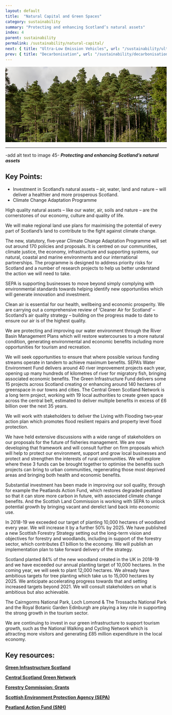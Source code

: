 ```yaml
---
layout: default
title:  "Natural Capital and Green Spaces"
category: sustainability
summary: "Protecting and enhancing Scotland’s natural assets"
index: 4
parent: sustainability
permalink: /sustainability/natural-capital/
next: { title: "Ultra-Low Emission Vehicles", url: "/sustainability/ultra-low-emission-vehicles/" }
prev: { title: "Decarbonisation", url: "/sustainability/decarbonisation/" }
---
```

![](/assets/images/pageimages/Sustainability.46.jpg)  

---
-add alt text to image 45-
***Protecting and enhancing Scotland’s natural assets***

## Key Points:

* Investment in Scotland’s natural assets – air, water, land and nature – will deliver a healthier and more prosperous Scotland.
* Climate Change Adaptation Programme

High quality natural assets – like our water, air, soils and nature – are the cornerstones of our economy, culture and quality of life.  

We will make regional land use plans for maximising the potential of every part of Scotland’s land to contribute to the fight against climate change.  

The new, statutory, five‑year Climate Change Adaptation Programme will set out around 170 policies and proposals. It is centred on our communities, climate justice, the economy, infrastructure and supporting systems, our natural, coastal and marine environments and our international partnerships. The programme is designed to address priority risks for Scotland and a number of research projects to help us better understand the action we will need to take.  

SEPA is supporting businesses to move beyond simply complying with environmental standards towards helping identify new opportunities which will generate innovation and investment.  

Clean air is essential for our health, wellbeing and economic prosperity. We are carrying out a comprehensive review of ‘Cleaner Air for Scotland’ – Scotland’s air quality strategy – building on the progress made to date to ensure our air is of the highest quality.  

We are protecting and improving our water environment through the River Basin Management Plans which will restore watercourses to a more natural condition, generating environmental and economic benefits including more opportunities for tourism and recreation.  

We will seek opportunities to ensure that where possible various funding streams operate in tandem to achieve maximum benefits.  SEPA’s Water Environment Fund delivers around 40 river improvement projects each year, opening up many hundreds of kilometres of river for migratory fish, bringing associated economic benefits. The Green Infrastructure Fund delivers some 15 projects across Scotland creating or enhancing around 140 hectares of greenspace in our towns and cities. The Central Green Scotland Network is a long term project, working with 19 local authorities to create green space across the central belt, estimated to deliver multiple benefits in excess of £6 billion over the next 35 years.  

We will work with stakeholders to deliver the Living with Flooding two‑year action plan which promotes flood resilient repairs and property level flood protection.  

We have held extensive discussions with a wide range of stakeholders on our proposals for the future of fisheries management. We are now developing that framework and will consult further on firm proposals which will help to protect our environment, support and grow local businesses and protect and strengthen the interests of rural communities.
We will explore where these 3 funds can be brought together to optimise the benefits such projects can bring to urban communities, regenerating those most deprived areas and bringing both health and economic benefits.  

Substantial investment has been made in improving our soil quality, through for example the Peatlands Action Fund, which restores degraded peatland so that it can store more carbon in future, with associated climate change benefits. And the Scottish Land Commission is working with SEPA to unlock potential growth by bringing vacant and derelict land back into economic use.  

In 2018-19 we exceeded our target of planting 10,000 hectares of woodland every year. We will increase it by a further 50% by 2025. We have published a new Scottish Forestry Strategy setting out the long-term vision and objectives for forestry and woodlands, including in support of the forestry sector, which contributes £1 billion to the economy. We will publish an implementation plan to take forward delivery of the strategy.  

Scotland planted 84% of the new woodland created in the UK in 2018-19 and we have exceeded our annual planting target of 10,000 hectares. In the coming year, we will seek to plant 12,000 hectares. We already have ambitious targets for tree planting which take us to 15,000 hectares by 2025. We anticipate accelerating progress towards that and setting increased targets beyond 2021. We will consult stakeholders on what is ambitious but also achievable.  

The Cairngorms National Park, Loch Lomond & The Trossachs National Park and the Royal Botanic Garden Edinburgh are playing a key role in supporting the strong growth in the tourism sector.  

We are continuing to invest in our green infrastructure to support tourism growth, such as the National Walking and Cycling Network which is attracting more visitors and generating £85 million expenditure in the local economy.  

## Key resources:
**[Green Infrastructure Scotland](https://www.greeninfrastructurescotland.scot/)**  

**[Central Scotland Green Network](http://www.centralscotlandgreennetwork.org/)**  

**[Forestry Commission: Grants](https://scotland.forestry.gov.uk/supporting/grants-and-regulations/forestry-grants)**  

**[Scottish Environment Protection Agency (SEPA)](https://www.sepa.org.uk/)**

**[Peatland Action Fund (SNH)](https://www.nature.scot/climate-change/taking-action/peatland-action)**
